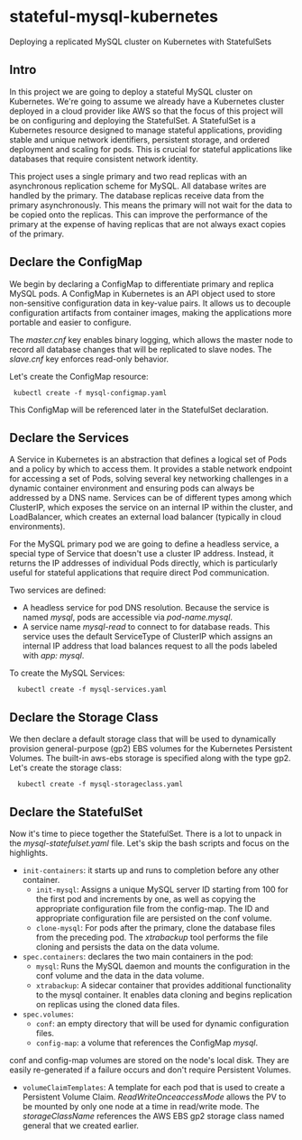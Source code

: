 # stateful-mysql-kubernetes
Deploying a replicated MySQL cluster on Kubernetes with StatefulSets 

## Intro

In this project we are going to deploy a stateful MySQL cluster on Kubernetes.
We're going to assume we already have a Kubernetes cluster deployed in a cloud provider like AWS so that the focus of this project will be on configuring and deploying the StatefulSet.
A StatefulSet is a Kubernetes resource designed to manage stateful applications, providing stable and unique network identifiers, persistent storage, and ordered deployment and scaling for pods.
This is crucial for stateful applications like databases that require consistent network identity.

This project uses a single primary and two read replicas with an asynchronous replication scheme for MySQL. All database writes are handled by the primary. The database replicas receive data from the primary asynchronously. This means the primary will not wait for the data to be copied onto the replicas. This can improve the performance of the primary at the expense of having replicas that are not always exact copies of the primary.

## Declare the ConfigMap

We begin by declaring a ConfigMap to differentiate primary and replica MySQL pods. A ConfigMap in Kubernetes is an API object used to store non-sensitive configuration data in key-value pairs. It allows us to decouple configuration artifacts from container images, making the applications more portable and easier to configure.

The _master.cnf_ key enables binary logging, which allows the master node to record all database changes that will be replicated to slave nodes. The _slave.cnf_ key enforces read-only behavior.

Let's create the ConfigMap resource:

```
 kubectl create -f mysql-configmap.yaml
```

This ConfigMap will be referenced later in the StatefulSet declaration.


## Declare the Services

A Service in Kubernetes is an abstraction that defines a logical set of Pods and a policy by which to access them. It provides a stable network endpoint for accessing a set of Pods, solving several key networking challenges in a dynamic container environment and ensuring pods can always be addressed by a DNS name. Services can be of different types among which ClusterIP, which exposes the service on an internal IP within the cluster, and LoadBalancer, which creates an external load balancer (typically in cloud environments).

For the MySQL primary pod we are going to define a headless service,  a special type of Service that doesn't use a cluster IP address. Instead, it returns the IP addresses of individual Pods directly, which is particularly useful for stateful applications that require direct Pod communication.

Two services are defined:

- A headless service for pod DNS resolution. Because the service is named _mysql_, pods are accessible via _pod-name.mysql_.
- A service name _mysql-read_ to connect to for database reads. This service uses the default ServiceType of ClusterIP which assigns an internal IP address that load balances request to all the pods labeled with _app: mysql_.

To create the MySQL Services:

```
  kubectl create -f mysql-services.yaml
```


## Declare the Storage Class

We then declare a default storage class that will be used to dynamically provision general-purpose (gp2) EBS volumes for the Kubernetes Persistent Volumes. The built-in aws-ebs storage is specified along with the type gp2.
Let's create the storage class:

```
  kubectl create -f mysql-storageclass.yaml
```


## Declare the StatefulSet

Now it's time to piece together the StatefulSet.
There is a lot to unpack in the _mysql-statefulset.yaml_ file. Let's skip the bash scripts and focus on the highlights.

- `init-containers`: it starts up and runs to completion before any other container.
  - `init-mysql`: Assigns a unique MySQL server ID starting from 100 for the first pod and increments by one, as well as copying the appropriate configuration file from the config-map. The ID and appropriate configuration file are persisted on the conf volume.
  - `clone-mysql`: For pods after the primary, clone the database files from the preceding pod. The _xtrabackup_ tool performs the file cloning and persists the data on the data volume.
- `spec.containers`: declares the two main containers in the pod:
  - `mysql`: Runs the MySQL daemon and mounts the configuration in the conf volume and the data in the data volume.
  - `xtrabackup`: A sidecar container that provides additional functionality to the mysql container. It enables data cloning and begins replication on replicas using the cloned data files.
- `spec.volumes`:
  - `conf`: an empty directory that will be used for dynamic configuration files.
  - `config-map`:  a volume that references the ConfigMap _mysql_.
 
conf and config-map volumes are stored on the node's local disk. They are easily re-generated if a failure occurs and don't require Persistent Volumes.

- `volumeClaimTemplates`: A template for each pod that is used to create a Persistent Volume Claim. _ReadWriteOnceaccessMode_ allows the PV to be mounted by only one node at a time in read/write mode. The _storageClassName_ references the AWS EBS gp2 storage class named general that we created earlier. 
